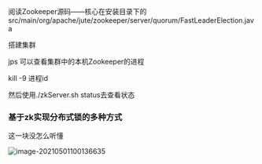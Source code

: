 阅读Zookeeper源码——核心在安装目录下的src/main/org/apache/jute/zookeeper/server/quorum/FastLeaderElection.java

搭建集群

jps 可以查看集群中的本机Zookeeper的进程

kill -9 进程id 

然后使用./zkServer.sh status去查看状态



### 基于zk实现分布式锁的多种方式

这一块没怎么听懂

![image-20210501100136635](https://gitee.com/YuerryHUAHUA/figure/raw/master/img/image-20210501100136635.png)

